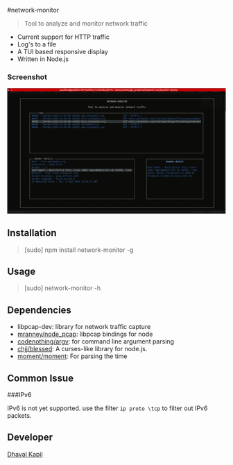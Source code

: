 #network-monitor

> Tool to analyze and monitor network traffic

- Current support for HTTP traffic
- Log's to a file
- A TUI based responsive display
- Written in Node.js

### Screenshot

![Screenshot](docs/screenshot.png)

## Installation

> [sudo] npm install network-monitor -g

## Usage

> [sudo] network-monitor -h

## Dependencies

- libpcap-dev: library for network traffic capture
- [mranney/node_pcap](https://github.com/mranney/node_pcap): libpcap bindings for node
- [codenothing/argv](https://github.com/codenothing/argv): for command line argument parsing
- [chjj/blessed](https://github.com/chjj/blessed): A curses-like library for node.js.
- [moment/moment](https://github.com/moment/moment): For parsing the time

## Common Issue

###IPv6

IPv6 is not yet supported. use the filter `ip proto \tcp` to filter out IPv6 packets.

## Developer
[Dhaval Kapil](https://dhavalkapil.com/)